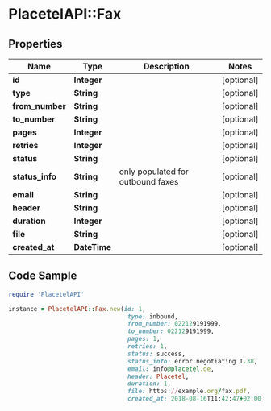 # PlacetelAPI::Fax

## Properties

Name | Type | Description | Notes
------------ | ------------- | ------------- | -------------
**id** | **Integer** |  | [optional] 
**type** | **String** |  | [optional] 
**from_number** | **String** |  | [optional] 
**to_number** | **String** |  | [optional] 
**pages** | **Integer** |  | [optional] 
**retries** | **Integer** |  | [optional] 
**status** | **String** |  | [optional] 
**status_info** | **String** | only populated for outbound faxes | [optional] 
**email** | **String** |  | [optional] 
**header** | **String** |  | [optional] 
**duration** | **Integer** |  | [optional] 
**file** | **String** |  | [optional] 
**created_at** | **DateTime** |  | [optional] 

## Code Sample

```ruby
require 'PlacetelAPI'

instance = PlacetelAPI::Fax.new(id: 1,
                                 type: inbound,
                                 from_number: 022129191999,
                                 to_number: 022129191999,
                                 pages: 1,
                                 retries: 1,
                                 status: success,
                                 status_info: error negotiating T.38,
                                 email: info@placetel.de,
                                 header: Placetel,
                                 duration: 1,
                                 file: https://example.org/fax.pdf,
                                 created_at: 2018-08-16T11:42:47+02:00)
```


